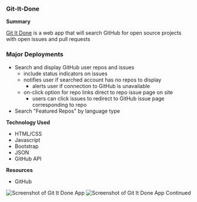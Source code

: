 ### Git-It-Done

**Summary**

[Git It Done](https://devmadia.github.io/git-it-done/) is a web app that will search GitHub for open source projects with open issues and pull requests

### Major Deployments
- Search and display GitHub user repos and issues
  - include status indicators on issues
  - notifies user if searched account has no repos to display
    - alerts user if connection to GitHub is unavailable
  - on-click option for repo links direct to repo issue page on site
    - users can click issues to redirect to GitHub issue page corresponding to repo
- Search "Featured Repos" by language type


**Technology Used**
- HTML/CSS
- Javascript
- Bootstrap
- JSON
- GitHub API


**Resources**
- GitHub

![Screenshot of Git It Done App](https://devmadia.github.io/git-it-done/assets/images/MainGitItDone.png)
![Screenshot of Git It Done App Continued](https://devmadia.github.io/git-it-done/assets/images/2GitItDone.png)